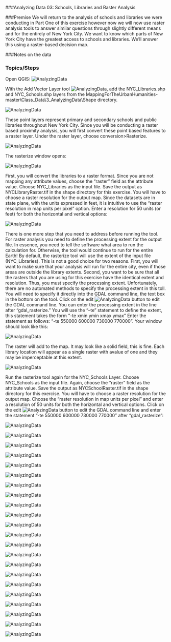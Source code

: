 ###Analyzing Data 03: Schools, Libraries and Raster Analysis

###Premise
We will return to the analysis of schools and libraries we were conducting in Part One of this exercise however now we will now use raster analysis tools to answer similar questions through slightly different means and for the entirely of New York City. We want to know which parts of New York City have the greatest access to schools and libraries. We’ll answer this using a raster-based decision map.

###Notes on the data

### Topics/Steps

Open QGIS:
![AnalyzingData]( https://github.com/CenterForSpatialResearch/MappingForTheUrbanHumanities/blob/master/Tutorials/Images/AnalyzingData03/Analyze31.png)

With the Add Vector Layer tool ![AnalyzingData]( https://github.com/CenterForSpatialResearch/MappingForTheUrbanHumanities/blob/master/Tutorials/Images/AnalyzingData03/Analyze32.png), add the NYC_Libraries.shp and NYC_Schools.shp layers from the MappingForTheUrbanHumanities-master\Class_Data\3_AnalyzingData\Shape directory. 

![AnalyzingData]( https://github.com/CenterForSpatialResearch/MappingForTheUrbanHumanities/blob/master/Tutorials/Images/AnalyzingData03/Analyze33.png)

These point layers represent primary and secondary schools and public libraries throughout New York City. 
Since you will be conducting a raster based proximity analysis, you will first convert these point based features to a raster layer.  Under the raster layer, choose conversion>Rasterize.

![AnalyzingData]( https://github.com/CenterForSpatialResearch/MappingForTheUrbanHumanities/blob/master/Tutorials/Images/AnalyzingData03/Analyze34.png)

The rasterize window opens:

![AnalyzingData]( https://github.com/CenterForSpatialResearch/MappingForTheUrbanHumanities/blob/master/Tutorials/Images/AnalyzingData03/Analyze35.png)

First, you will convert the libraries to a raster format.  Since you are not mapping any attribute values, choose the “raster” field as the attribute value.  Choose NYC_Libraries as the input file.   Save the output as NYCLibraryRaster.tif in the shape directory for this exercise. You will have to choose a raster resolution for the output map.  Since the datasets are in state plane, with the units expressed in feet, it is intuitive to use the “raster resolution in map units per pixel” option.  Enter a resolution for 50 units (or feet) for both the horizontal and vertical options:

![AnalyzingData]( https://github.com/CenterForSpatialResearch/MappingForTheUrbanHumanities/blob/master/Tutorials/Images/AnalyzingData03/Analyze36.png)

There is one more step that you need to address before running the tool. For raster analysis you need to define the processing extent for the output file.  In essence, you need to tell the software what area to run the calculation for.  Otherwise, the tool would continue to run for the entire Earth!  By default, the rasterize tool will use the extent of the input file (NYC_Libraries).  This is not a good choice for two reasons.  First, you will want to make sure that your analysis will run for the entire city, even if those areas are outside the library extents.  Second, you want to be sure that all the rasters that you are using for this exercise have the identical extent and resolution. Thus, you must specify the processing extent.
Unfortunately, there are no automated methods to specify the processing extent in this toll.  You will need to specify it directly into the GDAL command line, the text box in the bottom on the tool. Click on the edit ![AnalyzingData]( https://github.com/CenterForSpatialResearch/MappingForTheUrbanHumanities/blob/master/Tutorials/Images/AnalyzingData03/Analyze37.png)
button to edit the GDAL command line.  You can enter the processing extent in the line after “gdal_rasterize.”  You will use the “–te” statement to define the extent, this statement takes the form “-te xmin ymin xmax ymax” Enter the statement as follows: “-te 550000 600000 730000 770000”. Your window should look like this:

![AnalyzingData]( https://github.com/CenterForSpatialResearch/MappingForTheUrbanHumanities/blob/master/Tutorials/Images/AnalyzingData03/Analyze38.png)

The raster will add to the map.  It may look like a solid field, this is fine.  Each library location will appear as a single raster with avalue of one and they may be imperceptable at this extent.

![AnalyzingData]( https://github.com/CenterForSpatialResearch/MappingForTheUrbanHumanities/blob/master/Tutorials/Images/AnalyzingData03/Analyze39.png)

Run the rasterize tool again for the NYC_Schools Layer.  Choose NYC_Schools as the input file. Again, choose the “raster” field as the attribute value. Save the output as NYCSchoolRaster.tif in the shape directory for this exercise. You will have to choose a raster resolution for the output map.  Choose the “raster resolution in map units per pixel” and enter a resolution of 50 units for both the horizontal and vertical options.  Click on the edit ![AnalyzingData]( https://github.com/CenterForSpatialResearch/MappingForTheUrbanHumanities/blob/master/Tutorials/Images/AnalyzingData03/Analyze310.png) button to edit the GDAL command line and enter the statement “-te 550000 600000 730000 770000” after “gdal_rasterize”:

![AnalyzingData]( https://github.com/CenterForSpatialResearch/MappingForTheUrbanHumanities/blob/master/Tutorials/Images/AnalyzingData03/Analyze311.png)

![AnalyzingData]( https://github.com/CenterForSpatialResearch/MappingForTheUrbanHumanities/blob/master/Tutorials/Images/AnalyzingData03/Analyze312.png)

![AnalyzingData]( https://github.com/CenterForSpatialResearch/MappingForTheUrbanHumanities/blob/master/Tutorials/Images/AnalyzingData03/Analyze313.png)

![AnalyzingData]( https://github.com/CenterForSpatialResearch/MappingForTheUrbanHumanities/blob/master/Tutorials/Images/AnalyzingData03/Analyze314.png)

![AnalyzingData]( https://github.com/CenterForSpatialResearch/MappingForTheUrbanHumanities/blob/master/Tutorials/Images/AnalyzingData03/Analyze315.png)

![AnalyzingData]( https://github.com/CenterForSpatialResearch/MappingForTheUrbanHumanities/blob/master/Tutorials/Images/AnalyzingData03/Analyze316.png)


![AnalyzingData]( https://github.com/CenterForSpatialResearch/MappingForTheUrbanHumanities/blob/master/Tutorials/Images/AnalyzingData03/Analyze317.png)


![AnalyzingData]( https://github.com/CenterForSpatialResearch/MappingForTheUrbanHumanities/blob/master/Tutorials/Images/AnalyzingData03/Analyze318.png)


![AnalyzingData]( https://github.com/CenterForSpatialResearch/MappingForTheUrbanHumanities/blob/master/Tutorials/Images/AnalyzingData03/Analyze319.png)


![AnalyzingData]( https://github.com/CenterForSpatialResearch/MappingForTheUrbanHumanities/blob/master/Tutorials/Images/AnalyzingData03/Analyze320.png)


![AnalyzingData]( https://github.com/CenterForSpatialResearch/MappingForTheUrbanHumanities/blob/master/Tutorials/Images/AnalyzingData03/Analyze321.png)


![AnalyzingData]( https://github.com/CenterForSpatialResearch/MappingForTheUrbanHumanities/blob/master/Tutorials/Images/AnalyzingData03/Analyze322.png)


![AnalyzingData]( https://github.com/CenterForSpatialResearch/MappingForTheUrbanHumanities/blob/master/Tutorials/Images/AnalyzingData03/Analyze323.png)


![AnalyzingData]( https://github.com/CenterForSpatialResearch/MappingForTheUrbanHumanities/blob/master/Tutorials/Images/AnalyzingData03/Analyze324.png)


![AnalyzingData]( https://github.com/CenterForSpatialResearch/MappingForTheUrbanHumanities/blob/master/Tutorials/Images/AnalyzingData03/Analyze325.png)


![AnalyzingData]( https://github.com/CenterForSpatialResearch/MappingForTheUrbanHumanities/blob/master/Tutorials/Images/AnalyzingData03/Analyze326.png)


![AnalyzingData]( https://github.com/CenterForSpatialResearch/MappingForTheUrbanHumanities/blob/master/Tutorials/Images/AnalyzingData03/Analyze327.png)


![AnalyzingData]( https://github.com/CenterForSpatialResearch/MappingForTheUrbanHumanities/blob/master/Tutorials/Images/AnalyzingData03/Analyze328.png)


![AnalyzingData]( https://github.com/CenterForSpatialResearch/MappingForTheUrbanHumanities/blob/master/Tutorials/Images/AnalyzingData03/Analyze329.png)


![AnalyzingData]( https://github.com/CenterForSpatialResearch/MappingForTheUrbanHumanities/blob/master/Tutorials/Images/AnalyzingData03/Analyze330.png)


![AnalyzingData]( https://github.com/CenterForSpatialResearch/MappingForTheUrbanHumanities/blob/master/Tutorials/Images/AnalyzingData03/Analyze331.png)


![AnalyzingData]( https://github.com/CenterForSpatialResearch/MappingForTheUrbanHumanities/blob/master/Tutorials/Images/AnalyzingData03/Analyze332.png)

